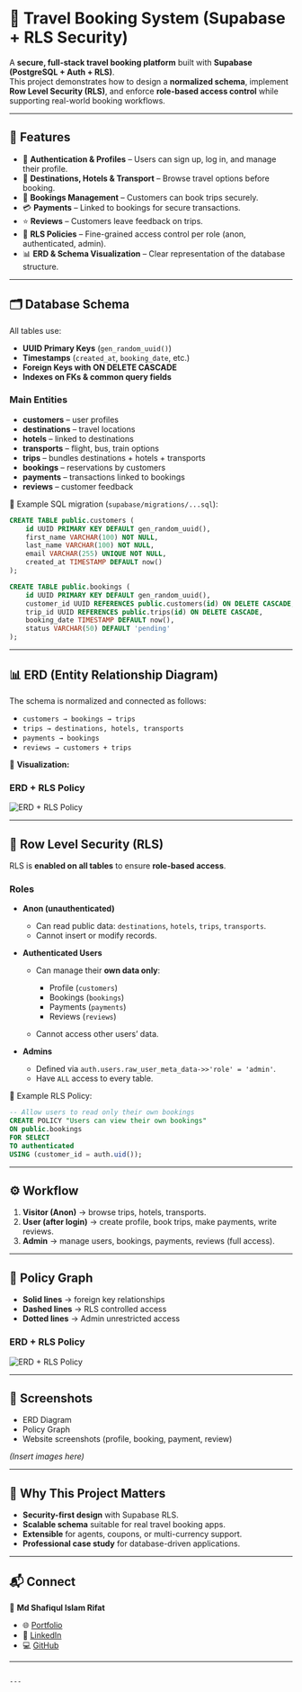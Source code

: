 # 🛫 Travel Booking System (Supabase + RLS Security)

A **secure, full-stack travel booking platform** built with **Supabase (PostgreSQL + Auth + RLS)**.  
This project demonstrates how to design a **normalized schema**, implement **Row Level Security (RLS)**, and enforce **role-based access control** while supporting real-world booking workflows.

---

## 📌 Features
- 🔐 **Authentication & Profiles** – Users can sign up, log in, and manage their profile.  
- 🏨 **Destinations, Hotels & Transport** – Browse travel options before booking.  
- 📅 **Bookings Management** – Customers can book trips securely.  
- 💳 **Payments** – Linked to bookings for secure transactions.  
- ⭐ **Reviews** – Customers leave feedback on trips.  
- 🔑 **RLS Policies** – Fine-grained access control per role (anon, authenticated, admin).  
- 📊 **ERD & Schema Visualization** – Clear representation of the database structure.

---

## 🗂️ Database Schema

All tables use:
- **UUID Primary Keys** (`gen_random_uuid()`)
- **Timestamps** (`created_at`, `booking_date`, etc.)
- **Foreign Keys with ON DELETE CASCADE**
- **Indexes on FKs & common query fields**

### Main Entities
- **customers** – user profiles  
- **destinations** – travel locations  
- **hotels** – linked to destinations  
- **transports** – flight, bus, train options  
- **trips** – bundles destinations + hotels + transports  
- **bookings** – reservations by customers  
- **payments** – transactions linked to bookings  
- **reviews** – customer feedback  

📌 Example SQL migration (`supabase/migrations/...sql`):
```sql
CREATE TABLE public.customers (
    id UUID PRIMARY KEY DEFAULT gen_random_uuid(),
    first_name VARCHAR(100) NOT NULL,
    last_name VARCHAR(100) NOT NULL,
    email VARCHAR(255) UNIQUE NOT NULL,
    created_at TIMESTAMP DEFAULT now()
);

CREATE TABLE public.bookings (
    id UUID PRIMARY KEY DEFAULT gen_random_uuid(),
    customer_id UUID REFERENCES public.customers(id) ON DELETE CASCADE,
    trip_id UUID REFERENCES public.trips(id) ON DELETE CASCADE,
    booking_date TIMESTAMP DEFAULT now(),
    status VARCHAR(50) DEFAULT 'pending'
);
````

---

## 📊 ERD (Entity Relationship Diagram)

The schema is normalized and connected as follows:

* `customers → bookings → trips`
* `trips → destinations, hotels, transports`
* `payments → bookings`
* `reviews → customers + trips`

📸 **Visualization:**
### ERD + RLS Policy
![ERD + RLS Policy](assets/images/travel_booking_system_erd_rls.png)

---

## 🔐 Row Level Security (RLS)

RLS is **enabled on all tables** to ensure **role-based access**.

### Roles

* **Anon (unauthenticated)**

  * Can read public data: `destinations`, `hotels`, `trips`, `transports`.
  * Cannot insert or modify records.

* **Authenticated Users**

  * Can manage their **own data only**:

    * Profile (`customers`)
    * Bookings (`bookings`)
    * Payments (`payments`)
    * Reviews (`reviews`)
  * Cannot access other users’ data.

* **Admins**

  * Defined via `auth.users.raw_user_meta_data->>'role' = 'admin'`.
  * Have `ALL` access to every table.

📌 Example RLS Policy:

```sql
-- Allow users to read only their own bookings
CREATE POLICY "Users can view their own bookings"
ON public.bookings
FOR SELECT
TO authenticated
USING (customer_id = auth.uid());
```

---

## ⚙️ Workflow

1. **Visitor (Anon)** → browse trips, hotels, transports.
2. **User (after login)** → create profile, book trips, make payments, write reviews.
3. **Admin** → manage users, bookings, payments, reviews (full access).

---

## 📸 Policy Graph

* **Solid lines** → foreign key relationships
* **Dashed lines** → RLS controlled access
* **Dotted lines** → Admin unrestricted access

### ERD + RLS Policy
![ERD + RLS Policy](assets/images/travel_booking_system_erd_rls.png)

---


## 📸 Screenshots

* ERD Diagram
* Policy Graph
* Website screenshots (profile, booking, payment, review)

*(Insert images here)*

---

## 🎯 Why This Project Matters

* **Security-first design** with Supabase RLS.
* **Scalable schema** suitable for real travel booking apps.
* **Extensible** for agents, coupons, or multi-currency support.
* **Professional case study** for database-driven applications.

---

## 📬 Connect

👤 **Md Shafiqul Islam Rifat**

* 🌐 [Portfolio](#)
* 💼 [LinkedIn](#)
* 💻 [GitHub](#)

---

```

---

